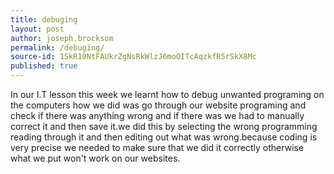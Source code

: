 ```yaml
---
title: debuging
layout: post
author: joseph.brocksom
permalink: /debuging/
source-id: 1SkR10NtFAUkrZgNsRkWlzJ6moOITcAqzkfR5rSkX8Mc
published: true
---
```

In our I.T lesson this week  we learnt how to debug unwanted programing on the computers how we did was go through our website programing and check if there was anything wrong and if there was we had to manually correct it and then save it.we did this by selecting the wrong programming reading through it and then editing out what was wrong.because coding is very precise we needed to make sure that we did it correctly otherwise what we put won't work on our websites.

